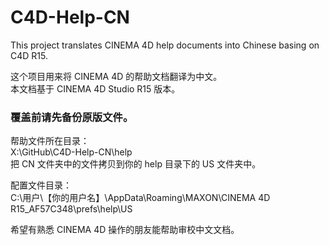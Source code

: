 # C4D-Help-CN
This project translates CINEMA 4D help documents into Chinese basing on C4D R15.  
  
这个项目用来将 CINEMA 4D 的帮助文档翻译为中文。  
本文档基于 CINEMA 4D Studio R15 版本。

### 覆盖前请先备份原版文件。

帮助文件所在目录：  
X:\GitHub\C4D-Help-CN\help  
把 CN 文件夹中的文件拷贝到你的 help 目录下的 US 文件夹中。

配置文件目录：  
C:\用户\【你的用户名】\AppData\Roaming\MAXON\CINEMA 4D R15_AF57C348\prefs\help\US

希望有熟悉 CINEMA 4D 操作的朋友能帮助审校中文文档。
